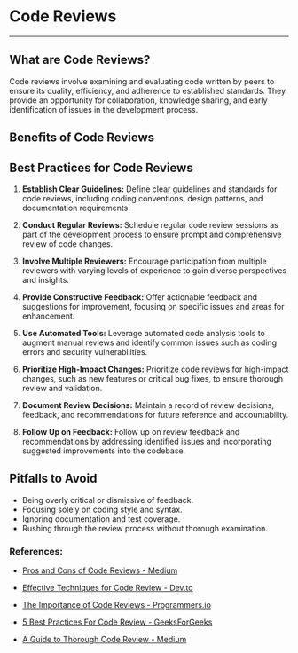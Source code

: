 # Code Reviews
---

## What are Code Reviews?

Code reviews involve examining and evaluating code written by peers to ensure its quality, efficiency, and adherence to established standards. They provide an opportunity for collaboration, knowledge sharing, and early identification of issues in the development process.

## Benefits of Code Reviews


## Best Practices for Code Reviews
1. **Establish Clear Guidelines:** Define clear guidelines and standards for code reviews, including coding conventions, design patterns, and documentation requirements.

2. **Conduct Regular Reviews:** Schedule regular code review sessions as part of the development process to ensure prompt and comprehensive review of code changes.

3. **Involve Multiple Reviewers:** Encourage participation from multiple reviewers with varying levels of experience to gain diverse perspectives and insights.

4. **Provide Constructive Feedback:** Offer actionable feedback and suggestions for improvement, focusing on specific issues and areas for enhancement.

5. **Use Automated Tools:** Leverage automated code analysis tools to augment manual reviews and identify common issues such as coding errors and security vulnerabilities.

6. **Prioritize High-Impact Changes:** Prioritize code reviews for high-impact changes, such as new features or critical bug fixes, to ensure thorough review and validation.

7. **Document Review Decisions:** Maintain a record of review decisions, feedback, and recommendations for future reference and accountability.

8. **Follow Up on Feedback:** Follow up on review feedback and recommendations by addressing identified issues and incorporating suggested improvements into the codebase.

## Pitfalls to Avoid

- Being overly critical or dismissive of feedback.
- Focusing solely on coding style and syntax.
- Ignoring documentation and test coverage.
- Rushing through the review process without thorough examination.

### References:

- [Pros and Cons of Code Reviews - Medium](https://medium.com/@priyanthinisivasubramaniyam/pros-and-cons-of-code-reviews-everything-to-know-about-code-review-as-a-beginner-part-03-dddb77467c9d)

- [Effective Techniques for Code Review - Dev.to](https://dev.to/documatic/effective-techniques-for-code-review-in-software-engineering-29i0)

- [The Importance of Code Reviews - Programmers.io](https://programmers.io/blog/importance-of-code-reviews-in-software-development/)

- [5 Best Practices For Code Review - GeeksForGeeks](https://www.geeksforgeeks.org/5-best-practices-for-code-review/)

- [A Guide to Thorough Code Review - Medium](https://lynchdev.medium.com/a-guide-to-thorough-code-review-e9db5275ea40)
